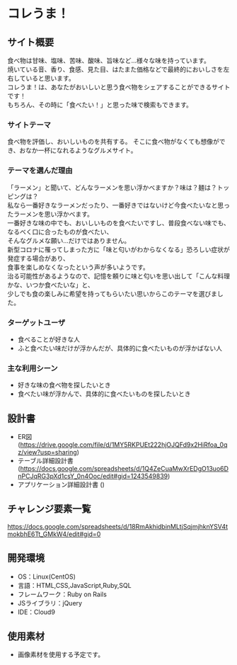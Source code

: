 # コレうま！

## サイト概要
食べ物は甘味、塩味、苦味、酸味、旨味など…様々な味を持っています。<br>
焼いている音、香り、食感、見た目、はたまた価格などで最終的においしさを左右していると思います。<br>
コレうま！は、あなたがおいしいと思う食べ物をシェアすることができるサイトです！<br>
もちろん、その時に「食べたい！」と思った味で検索もできます。

### サイトテーマ
食べ物を評価し、おいしいものを共有する。
そこに食べ物がなくても想像ができ、おなか一杯になれるようなグルメサイト。

### テーマを選んだ理由
「ラーメン」と聞いて、どんなラーメンを思い浮かべますか？味は？麺は？トッピングは？<br>
私なら一番好きなラーメンだったり、一番好きではないけど今食べたいなと思ったラーメンを思い浮かべます。<br>
一番好きな味の中でも、おいしいものを食べたいですし、普段食べない味でも、なるべく口に合ったものが食べたい、<br>
そんなグルメな願い…だけではありません。<br>
新型コロナに罹ってしまった方に「味と匂いがわからなくなる」恐ろしい症状が発症する場合があり、<br>
食事を楽しめなくなったという声が多いようです。<br>
治る可能性があるようなので、記憶を頼りに味と匂いを思い出して「こんな料理かな、いつか食べたいな」と、<br>
少しでも食の楽しみに希望を持ってもらいたい思いからこのテーマを選びました。

### ターゲットユーザ
* 食べることが好きな人
* ふと食べたい味だけが浮かんだが、具体的に食べたいものが浮かばない人

### 主な利用シーン
* 好きな味の食べ物を探したいとき
* 食べたい味が浮かんで、具体的に食べたいものを探したいとき

## 設計書
* ER図 (https://drive.google.com/file/d/1MY5RKPUEt222hjOJQFd9x2HiRfoa_0qz/view?usp=sharing)
* テーブル詳細設計書 (https://docs.google.com/spreadsheets/d/1Q4ZeCuaMwXrEDgO13uo6DnPCJqRG3pXd1csY_0n4Ooc/edit#gid=1243549839)
* アプリケーション詳細設計書 ()

## チャレンジ要素一覧
https://docs.google.com/spreadsheets/d/18RmAkhidbinMLtjSqjmjhknYSV4tmokbhE6Tt_GMkW4/edit#gid=0

## 開発環境
- OS：Linux(CentOS)
- 言語：HTML,CSS,JavaScript,Ruby,SQL
- フレームワーク：Ruby on Rails
- JSライブラリ：jQuery
- IDE：Cloud9

## 使用素材
- 画像素材を使用する予定です。